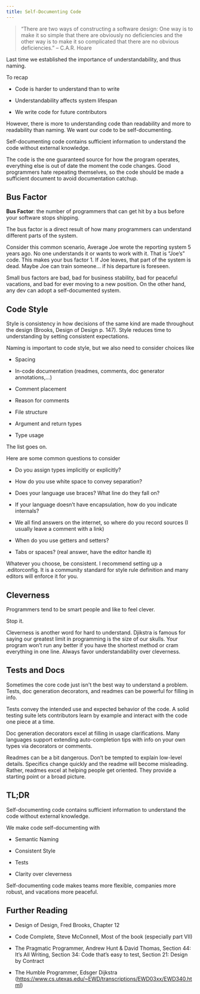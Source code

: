 ```yaml
---
title: Self-Documenting Code
---
```


>   “There are two ways of constructing a software design: One way is to make it
>   so simple that there are obviously no deficiencies and the other way is to
>   make it so complicated that there are no obvious deficiencies.” – C.A.R.
>   Hoare

Last time we established the importance of understandability, and thus naming.

To recap

-   Code is harder to understand than to write

-   Understandability affects system lifespan

-   We write code for future contributors

However, there is more to understanding code than readability and more to
readability than naming. We want our code to be self-documenting.

Self-documenting code contains sufficient information to understand the code
without external knowledge.

The code is the one guaranteed source for how the program operates, everything
else is out of date the moment the code changes. Good programmers hate repeating
themselves, so the code should be made a sufficient document to avoid
documentation catchup.

Bus Factor
----------

**Bus Factor**: the number of programmers that can get hit by a bus before your
software stops shipping.

The bus factor is a direct result of how many programmers can understand
different parts of the system.

Consider this common scenario, Average Joe wrote the reporting system 5 years
ago. No one understands it or wants to work with it. That is “Joe’s” code. This
makes your bus factor 1. If Joe leaves, that part of the system is dead. Maybe
Joe can train someone... if his departure is foreseen.

Small bus factors are bad, bad for business stability, bad for peaceful
vacations, and bad for ever moving to a new position. On the other hand, any dev
can adopt a self-documented system.

Code Style
----------

Style is consistency in how decisions of the same kind are made throughout the
design (Brooks, Design of Design p. 147). Style reduces time to understanding by
setting consistent expectations.

Naming is important to code style, but we also need to consider choices like

-   Spacing

-   In-code documentation (readmes, comments, doc generator annotations,...)

-   Comment placement

-   Reason for comments

-   File structure

-   Argument and return types

-   Type usage

The list goes on.

Here are some common questions to consider

-   Do you assign types implicitly or explicitly?

-   How do you use white space to convey separation?

-   Does your language use braces? What line do they fall on?

-   If your language doesn’t have encapsulation, how do you indicate internals?

-   We all find answers on the internet, so where do you record sources (I
    usually leave a comment with a link)

-   When do you use getters and setters?

-   Tabs or spaces? (real answer, have the editor handle it)

Whatever you choose, be consistent. I recommend setting up a .editorconfig. It
is a community standard for style rule definition and many editors will enforce
it for you.

Cleverness
----------

Programmers tend to be smart people and like to feel clever.

Stop it.

Cleverness is another word for hard to understand. Djikstra is famous for saying
our greatest limit in programming is the size of our skulls. Your program won’t
run any better if you have the shortest method or cram everything in one line.
Always favor understandability over cleverness.

Tests and Docs
--------------

Sometimes the core code just isn't the best way to understand a problem. Tests,
doc generation decorators, and readmes can be powerful for filling in info.

Tests convey the intended use and expected behavior of the code. A solid testing
suite lets contributors learn by example and interact with the code one piece at
a time.

Doc generation decorators excel at filling in usage clarifications. Many
languages support extending auto-completion tips with info on your own types via
decorators or comments.

Readmes can be a bit dangerous. Don’t be tempted to explain low-level details.
Specifics change quickly and the readme will become misleading. Rather, readmes
excel at helping people get oriented. They provide a starting point or a broad
picture.

TL;DR
-----

Self-documenting code contains sufficient information to understand the code
without external knowledge.

We make code self-documenting with

-   Semantic Naming

-   Consistent Style

-   Tests

-   Clarity over cleverness

Self-documenting code makes teams more flexible, companies more robust, and
vacations more peaceful.

Further Reading
---------------

-   Design of Design, Fred Brooks, Chapter 12

-   Code Complete, Steve McConnell, Most of the book (especially part VII)

-   The Pragmatic Programmer, Andrew Hunt & David Thomas, Section 44: It’s All
    Writing, Section 34: Code that’s easy to test, Section 21: Design by
    Contract

-   The Humble Programmer, Edsger Dijkstra  
    (<https://www.cs.utexas.edu/~EWD/transcriptions/EWD03xx/EWD340.html>)
